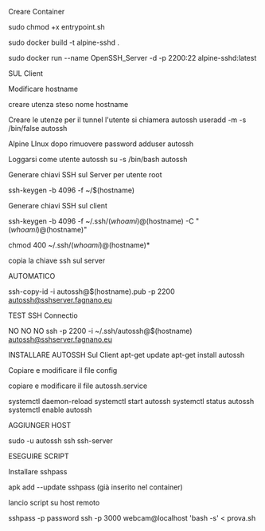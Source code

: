Creare Container

sudo chmod +x entrypoint.sh

sudo docker build -t alpine-sshd .

sudo docker run --name OpenSSH_Server -d -p 2200:22 alpine-sshd:latest



SUL Client

Modificare hostname

creare utenza steso nome hostname

Creare le utenze per il tunnel l'utente si chiamera autossh
useradd -m -s /bin/false autossh

Alpine LInux dopo rimuovere password
adduser autossh



Loggarsi come utente autossh
su -s /bin/bash autossh

Generare chiavi SSH sul Server per utente root

ssh-keygen -b 4096 -f ~/$(hostname)


Generare chiavi SSH sul client

ssh-keygen -b 4096 -f ~/.ssh/$(whoami)@$(hostname) -C "$(whoami)@$(hostname)"

chmod 400 ~/.ssh/$(whoami)@$(hostname)*

copia la chiave ssh sul server

AUTOMATICO 

ssh-copy-id -i autossh@$(hostname).pub -p 2200 autossh@sshserver.fagnano.eu


TEST SSH Connectio

NO NO NO ssh -p 2200 -i ~/.ssh/autossh@$(hostname) autossh@sshserver.fagnano.eu


INSTALLARE AUTOSSH Sul Client
apt-get update 
apt-get install autossh


Copiare e modificare il file config

copiare e modificare il file autossh.service

systemctl daemon-reload
systemctl start autossh
systemctl status autossh
systemctl enable autossh

AGGIUNGER HOST

sudo -u autossh ssh ssh-server 


ESEGUIRE SCRIPT

Installare sshpass

apk add --update sshpass (già inserito nel container)


lancio script su host remoto

sshpass -p password ssh -p 3000 webcam@localhost 'bash -s' < prova.sh
